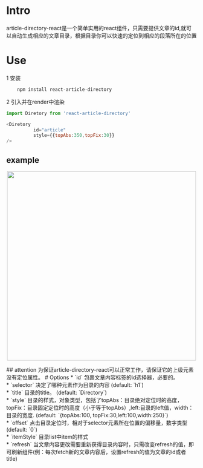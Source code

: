 # Intro
article-directory-react是一个简单实用的react组件，只需要提供文章的id,就可以自动生成相应的文章目录，根据目录你可以快速的定位到相应的段落所在的位置 
# Use
1 安装
``` js
    npm install react-article-directory
```
2 引入并在render中渲染
```js
import Diretory from 'react-article-directory'

<Diretory
          id="article"
          style={{topAbs:350,topFix:30}}
/>
```
## example
<p align="center">
  <img width="500"src="https://thumbnail0.baidupcs.com/thumbnail/107f04b4978ada84f1cc0629a9114414?fid=286227274-250528-734004916999636&time=1506312000&rt=sh&sign=FDTAER-DCb740ccc5511e5e8fedcff06b081203-LPbuicskauCq%2BVB4CYC9pL7u3Rw%3D&expires=8h&chkv=0&chkbd=0&chkpc=&dp-logid=6204222148247951532&dp-callid=0&size=c710_u400&quality=100&vuk=-&ft=video">
</p>  
## attention
为保证article-directory-react可以正常工作，请保证它的上级元素没有定位属性。
# Options  
  * `id` 包裹文章内容标签的id选择器，必要的。<br>
  * `selector` 决定了哪种元素作为目录的内容 (default: `h1`)<br>
  * `title` 目录的title。 (default: `Directory`)<br>
  * `style` 目录的样式，对象类型，包括了topAbs：目录绝对定位时的高度，topFix：目录固定定位时的高度（小于等于topAbs）,left:目录的left值，width：目录的宽度. (default: `{topAbs:100, topFix:30,left:100,width:250}`)<br>
  * `offset` 点击目录定位时，相对于selector元素所在位置的偏移量，数字类型(default: `0`)<br>
  * `itemStyle` 目录list中item的样式<br>
  * `refresh` 当文章内容更改需要重新获得目录内容时，只需改变refresh的值，即可刷新组件(例：每次fetch新的文章内容后，设置refresh的值为文章的id或者title)<br>